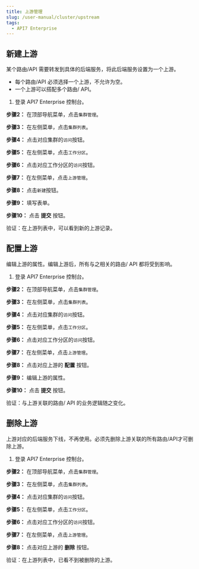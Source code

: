 ```yaml
---
title: 上游管理
slug: /user-manual/cluster/upstream
tags:
  - API7 Enterprise
---
```


## 新建上游

某个路由/API 需要转发到具体的后端服务，将此后端服务设置为一个上游。

- 每个路由/API 必须选择一个上游，不允许为空。
- 一个上游可以搭配多个路由/ API。

1.  登录 API7 Enterprise 控制台。

**步骤2：** 在顶部导航菜单，点击`集群管理`。

**步骤3：** 在左侧菜单，点击`集群列表`。

**步骤4：** 点击对应集群的`访问`按钮。

**步骤5：** 在左侧菜单，点击`工作分区`。

**步骤6：** 点击对应工作分区的`访问`按钮。

**步骤7：** 在左侧菜单，点击`上游管理`。

**步骤8：** 点击`新建`按钮。

**步骤9：** 填写表单。

**步骤10：** 点击 **提交** 按钮。

验证：在上游列表中，可以看到新的上游记录。

## 配置上游

编辑上游的属性。编辑上游后，所有与之相关的路由/ API 都将受到影响。

1.  登录 API7 Enterprise 控制台。

**步骤2：** 在顶部导航菜单，点击`集群管理`。

**步骤3：** 在左侧菜单，点击`集群列表`。

**步骤4：** 点击对应集群的`访问`按钮。

**步骤5：** 在左侧菜单，点击`工作分区`。

**步骤6：** 点击对应工作分区的`访问`按钮。

**步骤7：** 在左侧菜单，点击`上游管理`。

**步骤8：** 点击对应上游的 **配置** 按钮。

**步骤9：** 编辑上游的属性。

**步骤10：** 点击 **提交** 按钮。

验证：与上游关联的路由/ API 的业务逻辑随之变化。

## 删除上游

上游对应的后端服务下线，不再使用。必须先删除上游关联的所有路由/API才可删除上游。

1.  登录 API7 Enterprise 控制台。

**步骤2：** 在顶部导航菜单，点击`集群管理`。

**步骤3：** 在左侧菜单，点击`集群列表`。

**步骤4：** 点击对应集群的`访问`按钮。

**步骤5：** 在左侧菜单，点击`工作分区`。

**步骤6：** 点击对应工作分区的`访问`按钮。

**步骤7：** 在左侧菜单，点击`上游管理`。

**步骤8：** 点击对应上游的 **删除** 按钮。

验证：在上游列表中，已看不到被删除的上游。

